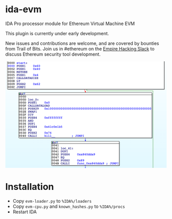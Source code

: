 # ida-evm
IDA Pro processor module for Ethereum Virtual Machine EVM

This plugin is currently under early development.

New issues and contributions are welcome, and are covered by bounties from Trail of Bits. Join us in #ethereum on the [Empire Hacking Slack](https://empireslacking.herokuapp.com) to discuss Ethereum security tool development.

![Screenshot](/images/screenshot.png)


# Installation
* Copy `evm-loader.py` to `%IDA%/loaders`
* Copy `evm-cpu.py` and `known_hashes.py` to `%IDA%/procs`
* Restart IDA